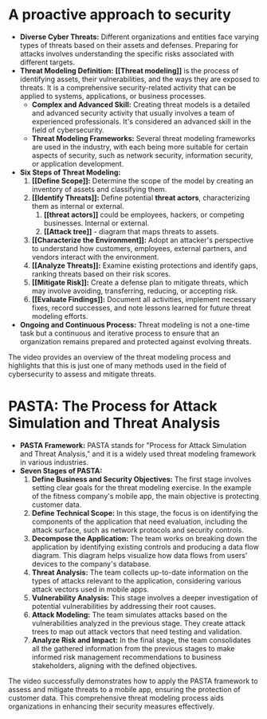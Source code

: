 # A proactive approach to security

- **Diverse Cyber Threats:** Different organizations and entities face varying types of threats based on their assets and defenses. Preparing for attacks involves understanding the specific risks associated with different targets.
- **Threat Modeling Definition:** **[[Threat modeling]]** is the process of identifying assets, their vulnerabilities, and the ways they are exposed to threats. It is a comprehensive security-related activity that can be applied to systems, applications, or business processes.
	- **Complex and Advanced Skill:** Creating threat models is a detailed and advanced security activity that usually involves a team of experienced professionals. It's considered an advanced skill in the field of cybersecurity.
	- **Threat Modeling Frameworks:** Several threat modeling frameworks are used in the industry, with each being more suitable for certain aspects of security, such as network security, information security, or application development.
- **Six Steps of Threat Modeling:**
	1. **[[Define Scope]]:** Determine the scope of the model by creating an inventory of assets and classifying them.
	2. **[[Identify Threats]]:** Define potential **threat actors**, characterizing them as internal or external.
		1. **[[threat actors]]** could be employees, hackers, or competing businesses. Internal or external.
		2. **[[Attack tree]]** - diagram that maps threats to assets. 
	3. **[[Characterize the Environment]]:** Adopt an attacker's perspective to understand how customers, employees, external partners, and vendors interact with the environment.
	4. **[[Analyze Threats]]:** Examine existing protections and identify gaps, ranking threats based on their risk scores.
	5. **[[Mitigate Risk]]:** Create a defense plan to mitigate threats, which may involve avoiding, transferring, reducing, or accepting risk.
	6. **[[Evaluate Findings]]:** Document all activities, implement necessary fixes, record successes, and note lessons learned for future threat modeling efforts.
- **Ongoing and Continuous Process:** Threat modeling is not a one-time task but a continuous and iterative process to ensure that an organization remains prepared and protected against evolving threats.

The video provides an overview of the threat modeling process and highlights that this is just one of many methods used in the field of cybersecurity to assess and mitigate threats.

# PASTA: The Process for Attack Simulation and Threat Analysis

- **PASTA Framework:** PASTA stands for "Process for Attack Simulation and Threat Analysis," and it is a widely used threat modeling framework in various industries.
- **Seven Stages of PASTA:**
	1. **Define Business and Security Objectives:** The first stage involves setting clear goals for the threat modeling exercise. In the example of the fitness company's mobile app, the main objective is protecting customer data.
	2. **Define Technical Scope:** In this stage, the focus is on identifying the components of the application that need evaluation, including the attack surface, such as network protocols and security controls.
	3. **Decompose the Application:** The team works on breaking down the application by identifying existing controls and producing a data flow diagram. This diagram helps visualize how data flows from users' devices to the company's database.
	4. **Threat Analysis:** The team collects up-to-date information on the types of attacks relevant to the application, considering various attack vectors used in mobile apps.
	5. **Vulnerability Analysis:** This stage involves a deeper investigation of potential vulnerabilities by addressing their root causes.
	6. **Attack Modeling:** The team simulates attacks based on the vulnerabilities analyzed in the previous stage. They create attack trees to map out attack vectors that need testing and validation.
	7. **Analyze Risk and Impact:** In the final stage, the team consolidates all the gathered information from the previous stages to make informed risk management recommendations to business stakeholders, aligning with the defined objectives.

The video successfully demonstrates how to apply the PASTA framework to assess and mitigate threats to a mobile app, ensuring the protection of customer data. This comprehensive threat modeling process aids organizations in enhancing their security measures effectively.